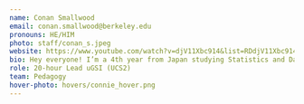 ```yaml
---
name: Conan Smallwood
email: conan.smallwood@berkeley.edu
pronouns: HE/HIM
photo: staff/conan_s.jpeg
website: https://www.youtube.com/watch?v=djV11Xbc914&list=RDdjV11Xbc914&start_radio=1
bio: Hey everyone! I’m a 4th year from Japan studying Statistics and Data Science who loves playing tennis, ping pong, drinking coffee, and playing rocket league until I go on too big of a losing streak!
role: 20-hour Lead uGSI (UCS2)
team: Pedagogy
hover-photo: hovers/connie_hover.png
---
```


